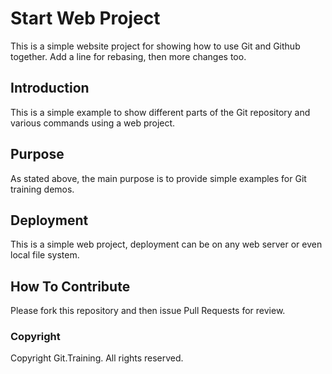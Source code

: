 # Start Web Project

This is a simple website project for showing how to use Git and Github together. Add a line for rebasing, then more changes too.

## Introduction 

This is a simple example to show different parts of the Git repository and various commands using a web project.

## Purpose

As stated above, the main purpose is to provide simple examples for Git training demos.

## Deployment

This is a simple web project, deployment can be on any web server or even local file system.

## How To Contribute

Please fork this repository and then issue Pull Requests for review. 

### Copyright

Copyright Git.Training. All rights reserved.